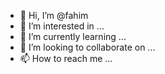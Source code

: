- 👋 Hi, I’m @fahim
- 👀 I’m interested in ...
- 🌱 I’m currently learning ...
- 💞️ I’m looking to collaborate on ...
- 📫 How to reach me ...

<!---
Dfhgfddd/Dfhgfddd is a ✨ special ✨ repository because its `README.md` (this file) appears on your GitHub profile.
You can click the Preview link to take a look at your changes.
--->
